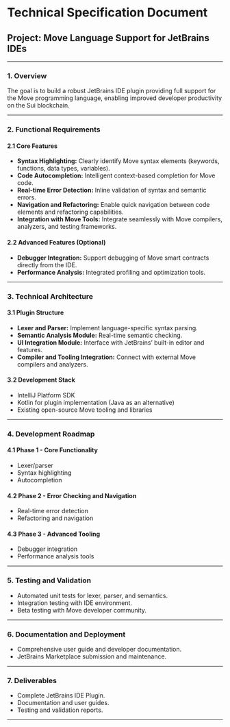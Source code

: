 # Technical Specification Document

## Project: Move Language Support for JetBrains IDEs

---

### 1. Overview

The goal is to build a robust JetBrains IDE plugin providing full support for the Move programming language, enabling improved developer productivity on the Sui blockchain.

---

### 2. Functional Requirements

#### 2.1 Core Features

* **Syntax Highlighting:** Clearly identify Move syntax elements (keywords, functions, data types, variables).
* **Code Autocompletion:** Intelligent context-based completion for Move code.
* **Real-time Error Detection:** Inline validation of syntax and semantic errors.
* **Navigation and Refactoring:** Enable quick navigation between code elements and refactoring capabilities.
* **Integration with Move Tools:** Integrate seamlessly with Move compilers, analyzers, and testing frameworks.

#### 2.2 Advanced Features (Optional)

* **Debugger Integration:** Support debugging of Move smart contracts directly from the IDE.
* **Performance Analysis:** Integrated profiling and optimization tools.

---

### 3. Technical Architecture

#### 3.1 Plugin Structure

* **Lexer and Parser:** Implement language-specific syntax parsing.
* **Semantic Analysis Module:** Real-time semantic checking.
* **UI Integration Module:** Interface with JetBrains’ built-in editor and features.
* **Compiler and Tooling Integration:** Connect with external Move compilers and analyzers.

#### 3.2 Development Stack

* IntelliJ Platform SDK
* Kotlin for plugin implementation (Java as an alternative)
* Existing open-source Move tooling and libraries

---

### 4. Development Roadmap

#### 4.1 Phase 1 - Core Functionality

* Lexer/parser
* Syntax highlighting
* Autocompletion

#### 4.2 Phase 2 - Error Checking and Navigation

* Real-time error detection
* Refactoring and navigation

#### 4.3 Phase 3 - Advanced Tooling

* Debugger integration
* Performance analysis tools

---

### 5. Testing and Validation

* Automated unit tests for lexer, parser, and semantics.
* Integration testing with IDE environment.
* Beta testing with Move developer community.

---

### 6. Documentation and Deployment

* Comprehensive user guide and developer documentation.
* JetBrains Marketplace submission and maintenance.

---

### 7. Deliverables

* Complete JetBrains IDE Plugin.
* Documentation and user guides.
* Testing and validation reports.

---
